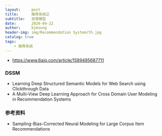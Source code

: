 ```yaml
---
layout:     post
title:      推荐系统之
subtitle:   双塔模型
date:       2020-04-22
author:     bjmsong
header-img: img/Recommendation System/th.jpg
catalog: true
tags:
    - 推荐系统
---
```


- https://www.6aiq.com/article/1589485687711

### DSSM
- Learning Deep Structured Semantic Models for Web Search using Clickthrough Data
- A Multi-View Deep Learning Approach for Cross Domain User Modeling in Recommendation Systems


### 参考资料
- Sampling-Bias-Corrected Neural Modeling for Large Corpus Item Recommendations